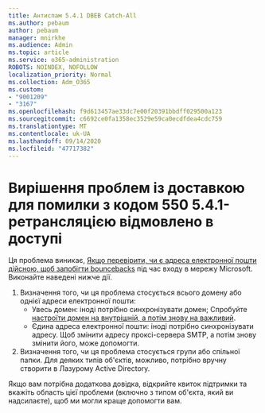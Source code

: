 ```yaml
---
title: Антиспам 5.4.1 DBEB Catch-All
ms.author: pebaum
author: pebaum
manager: mnirkhe
ms.audience: Admin
ms.topic: article
ms.service: o365-administration
ROBOTS: NOINDEX, NOFOLLOW
localization_priority: Normal
ms.collection: Adm_O365
ms.custom:
- "9001209"
- "3167"
ms.openlocfilehash: f9d613457ae33dc7e00f20391bbdff029500a123
ms.sourcegitcommit: c6692ce0fa1358ec3529e59ca0ecdfdea4cdc759
ms.translationtype: MT
ms.contentlocale: uk-UA
ms.lasthandoff: 09/14/2020
ms.locfileid: "47717382"
---
```

# <a name="fix-delivery-issues-for-error-code-550-541-relay-access-denied"></a>Вирішення проблем із доставкою для помилки з кодом 550 5.4.1-ретрансляцією відмовлено в доступі

Ця проблема виникає, [Якщо перевірити, чи є адреса електронної пошти дійсною, щоб запобігти bouncebacks](https://docs.microsoft.com/exchange/mail-flow-best-practices/use-directory-based-edge-blocking) під час входу в мережу Microsoft. Виконайте наведені нижче дії.

1. Визначення того, чи ця проблема стосується всього домену або однієї адреси електронної пошти:
    - Увесь домен: іноді потрібно синхронізувати домен; Спробуйте [настроїти домен на внутрішній, а потім знову на важливий](https://docs.microsoft.com/exchange/mail-flow-best-practices/manage-accepted-domains/manage-accepted-domains).
    - Єдина адреса електронної пошти: іноді потрібно синхронізувати адресу. Щоб змінити адресу проксі-сервера SMTP, а потім знову змінити його, може допомогти.
2. Визначення того, чи ця проблема стосується групи або спільної папки. Для деяких типів об'єктів, можливо, потрібно вручну створити в Лазурому Active Directory.

Якщо вам потрібна додаткова довідка, відкрийте квиток підтримки та вкажіть область цієї проблеми (включно з типом об'єкта, який ви надсилаєте), щоб ми могли краще допомогти вам.